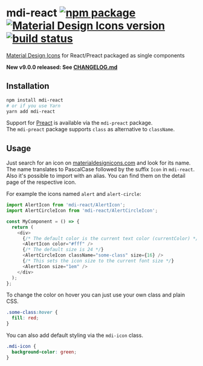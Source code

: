 # mdi-react [![npm package](https://img.shields.io/npm/v/mdi-react.svg?style=flat-square)](https://npmjs.org/package/mdi-react) [![Material Design Icons version](https://img.shields.io/badge/mdi-v7.0.96-blue.svg?style=flat-square)](https://materialdesignicons.com) [![build status](https://img.shields.io/travis/levrik/mdi-react/master.svg?style=flat-square)](https://travis-ci.org/levrik/mdi-react)
[Material Design Icons](https://materialdesignicons.com) for React/Preact packaged as single components

**New v9.0.0 released: See [CHANGELOG.md](./CHANGELOG.md)**

## Installation

```bash
npm install mdi-react
# or if you use Yarn
yarn add mdi-react
```

<!-- Preact intro -->
Support for [Preact](https://preactjs.com/) is available via the `mdi-preact` package.  
The `mdi-preact` package supports `class` as alternative to `className`.
<!-- Preact intro -->

## Usage

Just search for an icon on [materialdesignicons.com](https://materialdesignicons.com) and look for its name.  
The name translates to PascalCase followed by the suffix `Icon` in `mdi-react`.  
Also it's possible to import with an alias. You can find them on the detail page of the respective icon.

For example the icons named `alert` and `alert-circle`:

```javascript
import AlertIcon from 'mdi-react/AlertIcon';
import AlertCircleIcon from 'mdi-react/AlertCircleIcon';

const MyComponent = () => {
  return (
    <div>
      {/* The default color is the current text color (currentColor) */}
      <AlertIcon color="#fff" />
      {/* The default size is 24 */}
      <AlertCircleIcon className="some-class" size={16} />
      {/* This sets the icon size to the current font size */}
      <AlertIcon size="1em" />
    </div>
  );
};
```

To change the color on hover you can just use your own class and plain CSS.

```css
.some-class:hover {
  fill: red;
}
```

You can also add default styling via the `mdi-icon` class.

```css
.mdi-icon {
  background-color: green;
}
```

